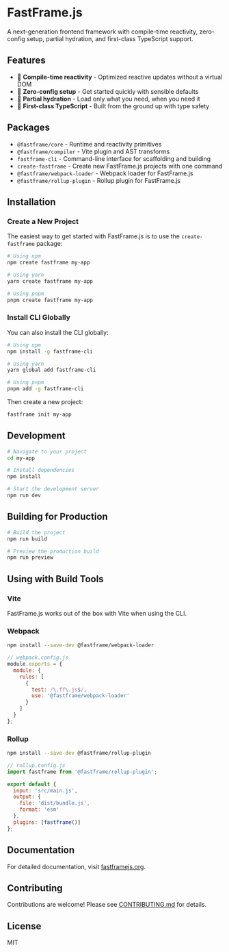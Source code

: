 # FastFrame.js

A next-generation frontend framework with compile-time reactivity, zero-config setup, partial hydration, and first-class TypeScript support.

## Features

- 🚀 **Compile-time reactivity** - Optimized reactive updates without a virtual DOM
- 🔧 **Zero-config setup** - Get started quickly with sensible defaults
- 🌊 **Partial hydration** - Load only what you need, when you need it
- 📘 **First-class TypeScript** - Built from the ground up with type safety

## Packages

- `@fastframe/core` - Runtime and reactivity primitives
- `@fastframe/compiler` - Vite plugin and AST transforms
- `fastframe-cli` - Command-line interface for scaffolding and building
- `create-fastframe` - Create new FastFrame.js projects with one command
- `@fastframe/webpack-loader` - Webpack loader for FastFrame.js
- `@fastframe/rollup-plugin` - Rollup plugin for FastFrame.js

## Installation

### Create a New Project

The easiest way to get started with FastFrame.js is to use the `create-fastframe` package:

```bash
# Using npm
npm create fastframe my-app

# Using yarn
yarn create fastframe my-app

# Using pnpm
pnpm create fastframe my-app
```

### Install CLI Globally

You can also install the CLI globally:

```bash
# Using npm
npm install -g fastframe-cli

# Using yarn
yarn global add fastframe-cli

# Using pnpm
pnpm add -g fastframe-cli
```

Then create a new project:

```bash
fastframe init my-app
```

## Development

```bash
# Navigate to your project
cd my-app

# Install dependencies
npm install

# Start the development server
npm run dev
```

## Building for Production

```bash
# Build the project
npm run build

# Preview the production build
npm run preview
```

## Using with Build Tools

### Vite

FastFrame.js works out of the box with Vite when using the CLI.

### Webpack

```bash
npm install --save-dev @fastframe/webpack-loader
```

```js
// webpack.config.js
module.exports = {
  module: {
    rules: [
      {
        test: /\.ff\.js$/,
        use: '@fastframe/webpack-loader'
      }
    ]
  }
};
```

### Rollup

```bash
npm install --save-dev @fastframe/rollup-plugin
```

```js
// rollup.config.js
import fastframe from '@fastframe/rollup-plugin';

export default {
  input: 'src/main.js',
  output: {
    file: 'dist/bundle.js',
    format: 'esm'
  },
  plugins: [fastframe()]
};
```

## Documentation

For detailed documentation, visit [fastframejs.org](https://fastframejs.org).

## Contributing

Contributions are welcome! Please see [CONTRIBUTING.md](CONTRIBUTING.md) for details.

## License

MIT
